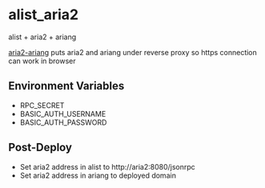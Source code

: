 # alist_aria2

alist + aria2 + ariang

[aria2-ariang](https://github.com/hurlenko/aria2-ariang-docker) puts aria2 and ariang under reverse proxy so https connection can work in browser

## Environment Variables

- RPC_SECRET
- BASIC_AUTH_USERNAME
- BASIC_AUTH_PASSWORD

## Post-Deploy

- Set aria2 address in alist to http://aria2:8080/jsonrpc
- Set aria2 address in ariang to deployed domain
